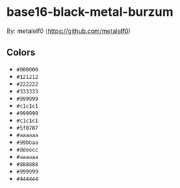 # base16-black-metal-burzum

By: metalelf0 (https://github.com/metalelf0)

## Colors

* `#000000`
* `#121212`
* `#222222`
* `#333333`
* `#999999`
* `#c1c1c1`
* `#999999`
* `#c1c1c1`
* `#5f8787`
* `#aaaaaa`
* `#99bbaa`
* `#ddeecc`
* `#aaaaaa`
* `#888888`
* `#999999`
* `#444444`
